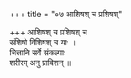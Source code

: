 +++
title = "०७ आशिषश् च प्रशिषश्"

+++
आशिषश् च प्रशिषश् च  
संशिषो विशिषश् च याः ।  
चित्तानि सर्वे संकल्पाः  
शरीरम् अनु प्राविशन् ॥